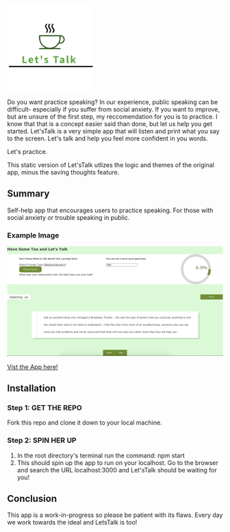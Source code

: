 ![](lets_talk/public/logo.png)

Do you want practice speaking? In our experience, public speaking can be difficult- especially if you suffer from social anxiety. If you want to improve, but are unsure of the first step, my reccomendation for you is to practice. I know that that is a concept easier said than done, but let us help you get started. Let'sTalk is a very simple app that will listen and print what you say to the screen. Let's talk and help you feel more confident in you words.

Let's practice.

This static version of Let'sTalk utlizes the logic and themes of the original app, minus the saving thoughts feature.

## Summary

Self-help app that encourages users to practice speaking. For those with social anxiety or trouble speaking in public.

### Example Image
![](lets_talk/example.png)

[Vist the App here!](https://lets-talk231.herokuapp.com/)

## Installation

### Step 1: GET THE REPO
  Fork this repo and clone it down to your local machine.
### Step 2: SPIN HER UP
  1. In the root directory's terminal run the command: npm start
  2. This should spin up the app to run on your localhost. Go to the browser and search the URL localhost:3000 and Let'sTalk should be waiting for you!

## Conclusion
  This app is a work-in-progress so please be patient with its flaws. Every day we work towards the ideal and LetsTalk is too!